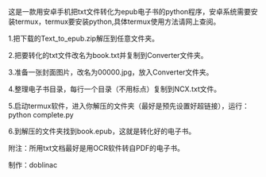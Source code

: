 
这是一款用安卓手机把txt文件转化为epub电子书的python程序，安卓系统需要安装termux，termux要安装python,具体termux使用方法请网上查阅。

1.把下载的Text_to_epub.zip解压到任意文件夹。

2.把要转化的txt文件改名为book.txt并复制到Converter文件夹。

3.准备一张封面图片，改名为00000.jpg，放入Converter文件夹。

4.整理电子书目录，每行一个目录（不用标点）复制到NCX.txt文件。

5.启动termux软件，进入你解压的文件夹（最好是预先设置好超链接），运行： python complete.py

6.到解压的文件夹找到book.epub，这就是转化好的电子书。

附注：所用txt文档最好是用OCR软件转自PDF的电子书。

   制作：doblinac
